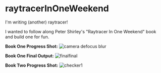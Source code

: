 # raytracerInOneWeekend
I'm writing (another) raytracer!

I wanted to follow along Peter Shirley's "Raytracer In One Weekend" book and build one for fun.

**Book One Progress Shot:**
![camera defocus blur](https://user-images.githubusercontent.com/53636492/187817644-ef2bfec8-1390-4031-aa27-51b1632d0896.PNG)

**Book One Final Output:**
![finalfinal](https://user-images.githubusercontent.com/53636492/187140226-46c210da-7f93-43b7-9f24-94c5fc589007.PNG)

**Book Two Progress Shot:**
![checker1](https://user-images.githubusercontent.com/53636492/188525654-1ff67580-76cf-4e47-b223-250cefb69f3f.PNG)


